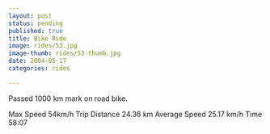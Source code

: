 ```yaml
---
layout: post
status: pending
published: true
title: Bike Ride
image: rides/53.jpg
image-thumb: rides/53-thumb.jpg
date: 2004-05-17
categories: rides

---
```


Passed 1000 km mark on road bike.

Max Speed 54km/h
Trip Distance 24.36 km
Average Speed 25.17 km/h
Time 58:07
